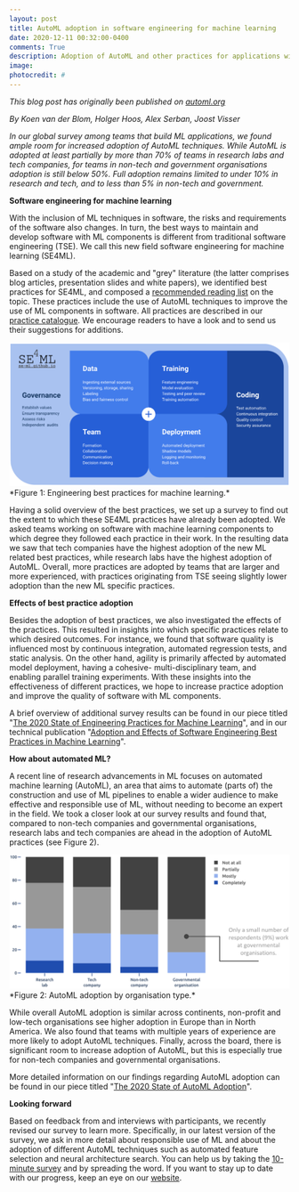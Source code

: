 ```yaml
---
layout: post
title: AutoML adoption in software engineering for machine learning
date: 2020-12-11 00:32:00-0400
comments: True
description: Adoption of AutoML and other practices for applications with ML components.
image:
photocredit: #
---
```


*This blog post has originally been published on [automl.org](https://automl.org)*

*By Koen van der Blom, Holger Hoos, Alex Serban, Joost Visser*

*In our global survey among teams that build ML applications, we found ample room for increased adoption of AutoML techniques. While AutoML is adopted at least partially by more than 70% of teams in research labs and tech companies, for teams in non-tech and government organisations adoption is still below 50%. Full adoption remains limited to under 10% in research and tech, and to less than 5% in non-tech and government.*

**Software engineering for machine learning**

With the inclusion of ML techniques in software, the risks and requirements of the software also changes. In turn, the best ways to maintain and develop software with ML components is different from traditional software engineering (TSE). We call this new field software engineering for machine learning (SE4ML).

Based on a study of the academic and "grey" literature (the latter comprises blog articles, presentation slides and white papers), we identified best practices for SE4ML, and composed a [recommended reading list](https://github.com/SE-ML/awesome-seml) on the topic. These practices include the use of AutoML techniques to improve the use of ML components in software. All practices are described in our [practice catalogue](/practices/). We encourage readers to have a look and to send us their suggestions for additions.

<img src="/assets/img/SE4ML-practices-diagram.png" class="blog-image">
*Figure 1: Engineering best practices for machine learning.*

Having a solid overview of the best practices, we set up a survey to find out the extent to which these SE4ML practices have already been adopted. We asked teams working on software with machine learning components to which degree they followed each practice in their work. In the resulting data we saw that tech companies have the highest adoption of the new ML related best practices, while research labs have the highest adoption of AutoML. Overall, more practices are adopted by teams that are larger and more experienced, with practices originating from TSE seeing slightly lower adoption than the new ML specific practices.

**Effects of best practice adoption**

Besides the adoption of best practices, we also investigated the effects of the practices. This resulted in insights into which specific practices relate to which desired outcomes. For instance, we found that software quality is influenced most by continuous integration, automated regression tests, and static analysis. On the other hand, agility is primarily affected by automated model deployment, having a cohesive- multi-disciplinary team, and enabling parallel training experiments. With these insights into the effectiveness of different practices, we hope to increase practice adoption and improve the quality of software with ML components.

A brief overview of additional survey results can be found in our piece titled "[The 2020 State of Engineering Practices for Machine Learning](/report2020)", and in our technical publication "[Adoption and Effects of Software Engineering Best Practices in Machine Learning](https://doi.org/10.1145/3382494.3410681)".

**How about automated ML?**

A recent line of research advancements in ML focuses on automated machine learning (AutoML), an area that aims to automate (parts of) the construction and use of ML pipelines to enable a wider audience to make effective and responsible use of ML, without needing to become an expert in the field. We took a closer look at our survey results and found that, compared to non-tech companies and governmental organisations, research labs and tech companies are ahead in the adoption of AutoML practices (see Figure 2).


<img src="/assets/img/AutoML-by-organisation.png" class="blog-image">
*Figure 2: AutoML adoption by organisation type.*

While overall AutoML adoption is similar across continents, non-profit and low-tech organisations see higher adoption in Europe than in North America. We also found that teams with multiple years of experience are more likely to adopt AutoML techniques. Finally, across the board, there is significant room to increase adoption of AutoML, but this is especially true for non-tech companies and governmental organisations.

More detailed information on our findings regarding AutoML adoption can be found in our piece titled "[The 2020 State of AutoML Adoption](/automl-report2020)".

**Looking forward**

Based on feedback from and interviews with participants, we recently revised our survey to learn more. Specifically, in our latest version of the survey, we ask in more detail about responsible use of ML and about the adoption of different AutoML techniques such as automated feature selection and neural architecture search. You can help us by taking the [10-minute survey](/survey/) and by spreading the word. If you want to stay up to date with our progress, keep an eye on our [website](https://se-ml.github.io/).

